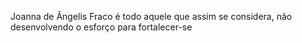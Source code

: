 Joanna de Ângelis
Fraco é todo aquele que assim se considera, não desenvolvendo o esforço para fortalecer-se
